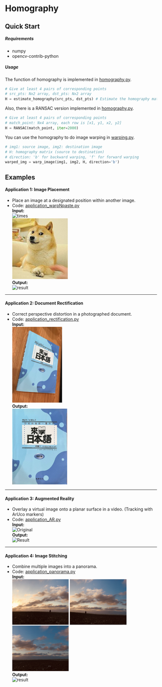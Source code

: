 # Homography


## Quick Start

##### Requirements
- numpy
- opencv-contrib-python



##### Usage
The function of homography is implemented in [homography.py](./homography.py).
```python
# Give at least 4 pairs of corresponding points
# src_pts: Nx2 array, dst_pts: Nx2 array
H = estimate_homography(src_pts, dst_pts) # Estimate the homography matrix H (source to destination)
```

Also, there is a RANSAC version implemented in [homography.py](./homography.py).
```python
# Give at least 4 pairs of corresponding points
# match_point: Nx4 array, each row is [x1, y1, x2, y2]
H = RANSAC(match_point, iter=2000) 
```

You can use the homography to do image warping in [warping.py](./warping.py).
```python
# img1: source image, img2: destination image
# H: homography matrix (source to destination)
# direction: 'b' for backward warping, 'f' for forward warping
warped_img = warp_image(img1, img2, H, direction='b')
```


## Examples

#### Application 1: Image Placement  
- Place an image at a designated position within another image.
- Code: [application_warpNpaste.py](./application_warpNpaste.py)  
    **Input:**  
    <img src="./data/times.png" alt="times" height="200"/>  
    <img src="./data/ad.jpg" alt="ad" height="200"/>  
    **Output:**  
    <img src="./output/timesWithAd.jpg" alt="result" height="250"/>  

---

#### Application 2: Document Rectification  
- Correct perspective distortion in a photographed document.
- Code: [application_rectification.py](./application_rectification.py)  
    **Input:**  
    <img src="./data/textbook.jpeg" alt="doc" height="250"/>  
    **Output:**  
    <img src="./output/rectified.jpg" alt="result" height="250"/>  

---

#### Application 3: Augmented Reality  
- Overlay a virtual image onto a planar surface in a video. (Tracking with ArUco markers)
- Code: [application_AR.py](./application_AR.py)  
    **Input:**  
    ![Original](./data/ArUco.gif)  
    **Output:**  
    ![Result](./output/ArUco_output.gif)  

---

#### Application 4: Image Stitching  
- Combine multiple images into a panorama.
- Code: [application_panorama.py](./application_panorama.py)  
    **Input:**  
    <img src="./data/frame1.jpg" alt="img1" height="150"/>
    <img src="./data/frame2.jpg" alt="img2" height="150"/>
    <img src="./data/frame3.jpg" alt="img3" height="150"/>  
    **Output:**  
    <img src="./output/panorama.png" alt="result" height="250"/>  